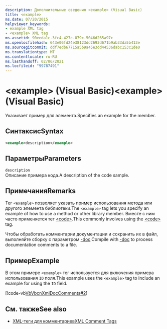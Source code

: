 ```yaml
---
description: Дополнительные сведения <example> (Visual Basic)
title: <example>
ms.date: 07/20/2015
helpviewer_keywords:
- example XML tag
- <example> XML tag
ms.assetid: 90eeda1c-3fc4-427c-879c-5046d265a97c
ms.openlocfilehash: 643e06fd24e38123dd2693d671b9ab33da5b413e
ms.sourcegitcommit: ddf7edb67715a5b9a45e3dd44536dabc153c1de0
ms.translationtype: MT
ms.contentlocale: ru-RU
ms.lasthandoff: 02/06/2021
ms.locfileid: "99787491"
---
```

# <a name="example-visual-basic"></a><span data-ttu-id="5beaa-103">\<example> (Visual Basic)</span><span class="sxs-lookup"><span data-stu-id="5beaa-103">\<example> (Visual Basic)</span></span>

<span data-ttu-id="5beaa-104">Указывает пример для элемента.</span><span class="sxs-lookup"><span data-stu-id="5beaa-104">Specifies an example for the member.</span></span>  
  
## <a name="syntax"></a><span data-ttu-id="5beaa-105">Синтаксис</span><span class="sxs-lookup"><span data-stu-id="5beaa-105">Syntax</span></span>  
  
```xml  
<example>description</example>  
```  
  
## <a name="parameters"></a><span data-ttu-id="5beaa-106">Параметры</span><span class="sxs-lookup"><span data-stu-id="5beaa-106">Parameters</span></span>  

 `description`  
 <span data-ttu-id="5beaa-107">Описание примера кода.</span><span class="sxs-lookup"><span data-stu-id="5beaa-107">A description of the code sample.</span></span>  
  
## <a name="remarks"></a><span data-ttu-id="5beaa-108">Примечания</span><span class="sxs-lookup"><span data-stu-id="5beaa-108">Remarks</span></span>  

 <span data-ttu-id="5beaa-109">Тег `<example>` позволяет указать пример использования метода или другого элемента библиотеки.</span><span class="sxs-lookup"><span data-stu-id="5beaa-109">The `<example>` tag lets you specify an example of how to use a method or other library member.</span></span> <span data-ttu-id="5beaa-110">Вместе с ним часто применяется тег [\<code>](code.md).</span><span class="sxs-lookup"><span data-stu-id="5beaa-110">This commonly involves using the [\<code>](code.md) tag.</span></span>  
  
 <span data-ttu-id="5beaa-111">Чтобы обработать комментарии документации и сохранить их в файл, выполняйте сборку с параметром [-doc](../../reference/command-line-compiler/doc.md).</span><span class="sxs-lookup"><span data-stu-id="5beaa-111">Compile with [-doc](../../reference/command-line-compiler/doc.md) to process documentation comments to a file.</span></span>  
  
## <a name="example"></a><span data-ttu-id="5beaa-112">Пример</span><span class="sxs-lookup"><span data-stu-id="5beaa-112">Example</span></span>  

 <span data-ttu-id="5beaa-113">В этом примере `<example>` тег используется для включения примера использования `ID` поля.</span><span class="sxs-lookup"><span data-stu-id="5beaa-113">This example uses the `<example>` tag to include an example for using the `ID` field.</span></span>  
  
 [!code-vb[VbVbcnXmlDocComments#2](~/samples/snippets/visualbasic/VS_Snippets_VBCSharp/VbVbcnXmlDocComments/VB/Class1.vb#2)]  
  
## <a name="see-also"></a><span data-ttu-id="5beaa-114">См. также</span><span class="sxs-lookup"><span data-stu-id="5beaa-114">See also</span></span>

- [<span data-ttu-id="5beaa-115">XML-теги для комментариев</span><span class="sxs-lookup"><span data-stu-id="5beaa-115">XML Comment Tags</span></span>](index.md)
